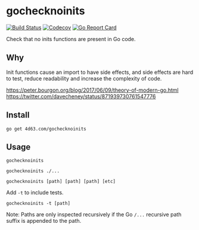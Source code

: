 # gochecknoinits

[![Build Status](https://img.shields.io/travis/leighmcculloch/gochecknoinits.svg)](https://travis-ci.org/leighmcculloch/gochecknoinits)
[![Codecov](https://img.shields.io/codecov/c/github/leighmcculloch/gochecknoinits.svg)](https://codecov.io/gh/leighmcculloch/gochecknoinits)
[![Go Report Card](https://goreportcard.com/badge/github.com/leighmcculloch/gochecknoinits)](https://goreportcard.com/report/github.com/leighmcculloch/gochecknoinits)

Check that no inits functions are present in Go code.

## Why

Init functions cause an import to have side effects, and side effects are hard to test, reduce readability and increase the complexity of code.

https://peter.bourgon.org/blog/2017/06/09/theory-of-modern-go.html
https://twitter.com/davecheney/status/871939730761547776

## Install

```
go get 4d63.com/gochecknoinits
```

## Usage

```
gochecknoinits
```

```
gochecknoinits ./...
```

```
gochecknoinits [path] [path] [path] [etc]
```

Add `-t` to include tests.

```
gochecknoinits -t [path]
```

Note: Paths are only inspected recursively if the Go `/...` recursive path suffix is appended to the path.
